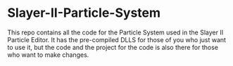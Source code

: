 Slayer-II-Particle-System
=========================

This repo contains all the code for the Particle System used in the Slayer II Particle Editor. It has the pre-compiled DLLS for those of you who just want to use it, but the code and the project for the code is also there for those who want to make changes.
